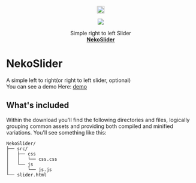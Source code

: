 <p align="center">
  <a href="https://getbootstrap.com/">
    <img src="https://github.githubassets.com/images/icons/emoji/unicode/1f63c.png?v8" alt="Bootstrap logo" width="20" height="20">
  </a>
  <p align="center">  
    <a href="https://img.shields.io/apm/l/npm?style=flat-square">
     <img src="https://img.shields.io/apm/l/npm?style=flat-square">
    </a>
  </p>
  
</p>
<p align="center">
  Simple right to left Slider
  <br>
  <a href="https://github.com/Dark-Red-Apple/Test" ><strong>NekoSlider</strong></a>
</p>

# NekoSlider
A simple left to right(or right to left slider, optional)
<br>
You can see a demo Here: <a href="https://dark-red-apple.github.io/NekoSlider/" target="__blank">demo</a>
## What's included

Within the download you'll find the following directories and files, logically grouping common assets and providing both compiled and minified variations. You'll see something like this:

```
NekoSlider/
├── src/
│   ├── css 
│   │   └── css.css
│   └── js
│       └── js.js
└── slider.html

```
